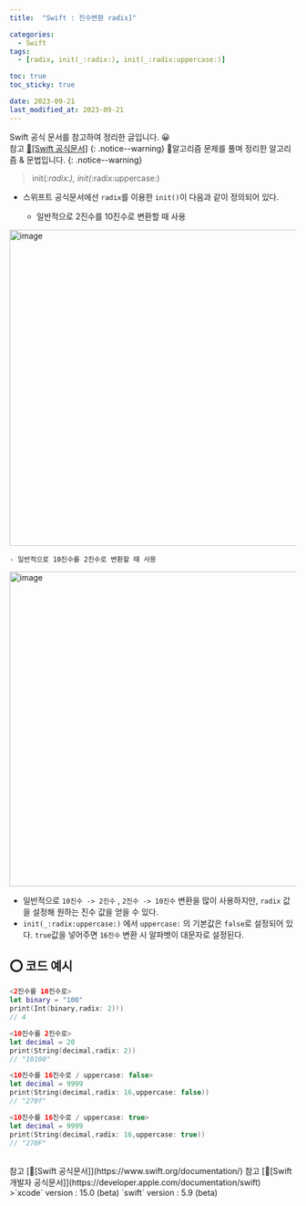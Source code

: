 ```yaml
---
title:  "Swift : 진수변환 radix]" 

categories:
  - Swift
tags:
  - [radix, init(_:radix:), init(_:radix:uppercase:)]

toc: true
toc_sticky: true

date: 2023-09-21
last_modified_at: 2023-09-21
---
```

Swift 공식 문서를 참고하여 정리한 글입니다. 😀    
참고 [🍎[Swift 공식문서]](https://www.swift.org/documentation/)
{: .notice--warning}
🍏알고리즘 문제를 풀며 정리한 알고리즘 & 문법입니다.
{: .notice--warning}

> init(_:radix:), init(_:radix:uppercase:)

- 스위프트 공식문서에선 `radix`를 이용한 `init()`이 다음과 같이 정의되어 있다.

    - 일반적으로 2진수를 10진수로 변환할 때 사용
<img width="554" alt="image" src="https://github.com/iOS-Dev-Hyun/Algorithm/assets/142004247/aa24c69e-5174-47cb-a00b-48f560a4d287">

    - 일반적으로 10진수를 2진수로 변환할 때 사용
<img width="552" alt="image" src="https://github.com/iOS-Dev-Hyun/Algorithm/assets/142004247/2d525315-977a-4420-8239-5cea35b7fa80">

- 일반적으로 `10진수 -> 2진수` , `2진수 -> 10진수` 변환을 많이 사용하지만, `radix` 값을 설정해 원하는 진수 값을 얻을 수 있다.
- `init(_:radix:uppercase:)` 에서 `uppercase:` 의 기본값은 `false`로 설정되어 있다. `true`값을 넣어주면 `16진수` 변환 시 알파벳이 대문자로 설정된다.

## ⭕️ 코드 예시
```swift
<2진수를 10진수로>
let binary = "100"
print(Int(binary,radix: 2)!)
// 4

<10진수를 2진수로>
let decimal = 20
print(String(decimal,radix: 2))
// "10100"

<10진수를 16진수로 / uppercase: false>
let decimal = 9999
print(String(decimal,radix: 16,uppercase: false))
// "270f"

<10진수를 16진수로 / uppercase: true>
let decimal = 9999
print(String(decimal,radix: 16,uppercase: true))
// "270F"
```



<br>
참고 [🍎[Swift 공식문서]](https://www.swift.org/documentation/)   
참고 [🍎[Swift 개발자 공식문서]](https://developer.apple.com/documentation/swift)
<br>
>`xcode` version : 15.0 (beta)   
`swift` version : 5.9 (beta)